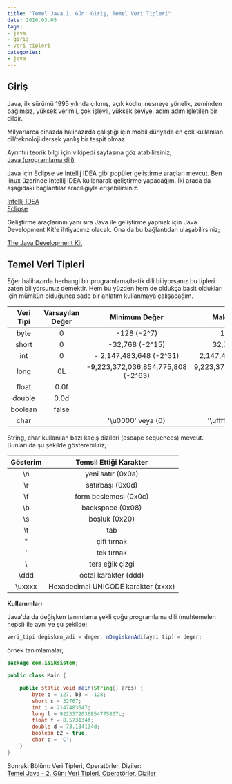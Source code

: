 ```yaml
---
title: "Temel Java 1. Gün: Giriş, Temel Veri Tipleri"
date: 2016.03.05
tags:
- java
- giriş
- veri tipleri
categories:
- java
---
```


## Giriş

Java, ilk sürümü 1995 yılında çıkmış, açık kodlu, nesneye yönelik, zeminden bağımsız, yüksek verimli, çok işlevli, yüksek seviye, adım adım işletilen bir dildir.

Milyarlarca cihazda halihazırda çalıştığı için mobil dünyada en çok kullanılan dil/teknoloji dersek yanlış bir tespit olmaz.  

Ayrıntılı teorik bilgi için vikipedi sayfasına göz atabilirsiniz;  
[Java (programlama dili)][Vikipedi]  

Java için Eclipse ve Intellij IDEA gibi popüler geliştirme araçları mevcut. Ben linux üzerinde Intellij IDEA kullanarak geliştirme yapacağım. İki araca da aşağıdaki bağlantılar aracılığıyla erişebilirsiniz.

[Intellij IDEA][IDEA]  
[Eclipse][Eclipse]  

Geliştirme araçlarının yanı sıra Java ile geliştirme yapmak için Java Development Kit'e ihtiyacınız olacak. Ona da bu bağlantıdan ulaşabilirsiniz;  

[The Java Development Kit][JDK]

## Temel Veri Tipleri

Eğer halihazırda herhangi bir programlama/betik dili biliyorsanız bu tipleri zaten biliyorsunuz demektir.
Hem bu yüzden hem de oldukça basit oldukları için mümkün olduğunca sade bir anlatım kullanmaya çalışacağım.  



| Veri Tipi | Varsayılan Değer |             Minimum Değer            |             Maksimum Değer            |
|:---------:|:----------------:|:------------------------------------:|:-------------------------------------:|
|    byte   |         0        |             -128   (-2^7)            |             127   (2^7 -1)            |
|   short   |         0        |           -32,768   (-2^15)          |           32,767   (2^15 -1)          |
|    int    |         0        |      - 2,147,483,648    (-2^31)      |       2,147,483,647   (2^31 -1)       |
|    long   |        0L        | -9,223,372,036,854,775,808   (-2^63) | 9,223,372,036,854,775,807   (2^63 -1) |
|   float   |       0.0f       |                                      |                                       |
|   double  |       0.0d       |                                      |                                       |
|  boolean  |       false      |                                      |                                       |
|    char   |                  |           '\u0000' veya (0)          |         '\uffff' veya (65,535)        |


String, char kullanılan bazı kaçış dizileri (escape sequences) mevcut. Bunları da şu şekilde gösterebiliriz;  

| Gösterim |        Temsil Ettiği Karakter       |
|:--------:|:-----------------------------------:|
|    \n    |          yeni satır (0x0a)          |
|    \r    |           satırbaşı (0x0d)          |
|    \f    |        form beslemesi (0x0c)        |
|    \b    |           backspace (0x08)          |
|    \s    |            boşluk (0x20)            |
|    \t    |                 tab                 |
|    \"    |             çift tırnak             |
|    \'    |              tek tırnak             |
|    \\    |           ters eğik çizgi           |
|   \ddd   |         octal karakter (ddd)        |
|  \uxxxx  | Hexadecimal UNICODE karakter (xxxx) |

**Kullanımları**

Java'da da değişken tanımlama şekli çoğu programlama dili (muhtemelen hepsi) ile aynı ve şu şekilde;  

``` java
veri_tipi degisken_adi = deger, nDegiskenAdi(ayni tip) = deger;
```

örnek tanımlamalar;  
``` java
package com.isiksistem;

public class Main {

    public static void main(String[] args) {
        byte b = 127, b3 = -128;
        short s = 32767;
        int i = 2147483647;
        long l = 9223372036854775807L;
        float f = 8.573134f;
        double d = 73.134134d;
        boolean b2 = true;
        char c = 'C';
    }
}
```

Sonraki Bölüm: Veri Tipleri, Operatörler, Diziler:  
[Temel Java - 2. Gün: Veri Tipleri, Operatörler, Diziler][1]  

[Vikipedi]: https://tr.wikipedia.org/wiki/Java_%28programlama_dili%29
[IDEA]: https://www.jetbrains.com/idea/
[Eclipse]: https://www.eclipse.org/
[JDK]: https://www.oracle.com/technetwork/java/javase/downloads/index.html
[1]: /2016/03/06/temel-java-ikinci-gun-veri-tipleri-operatorler-diziler/
